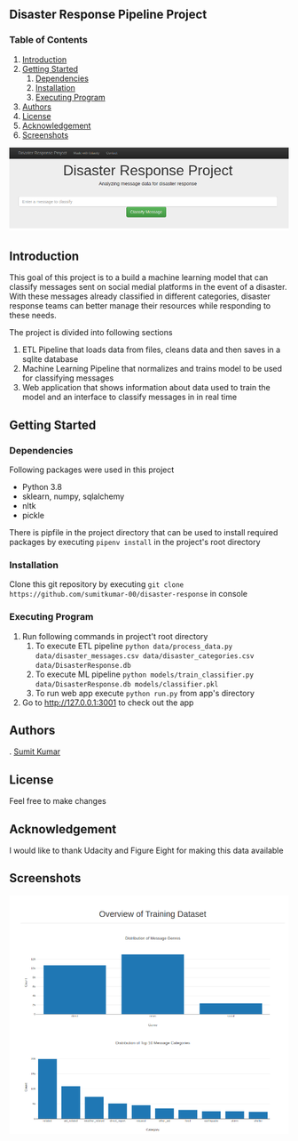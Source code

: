 ## Disaster Response Pipeline Project

### Table of Contents
1. [Introduction](#Installation)
2. [Getting Started](#GetStarted)
    1. [Dependencies](#Dependencies)
    2. [Installation](#Installation)
    3. [Executing Program](#Execution)
3. [Authors](#Authors)
4. [License](#License)
5. [Acknowledgement](#Acknowledgement)
6. [Screenshots](#Screenshots)


![Header](static/images/classify_message.png)
## Introduction <a name='Installation'></a>
This goal of this project is to a build a machine learning model that can classify messages
sent on social medial platforms in the event of a disaster. With these messages already classified 
in different categories, disaster response teams can better manage their resources while responding
to these needs.

The project is divided into following sections
1. ETL Pipeline that loads data from files, cleans data and then saves in a sqlite database
2. Machine Learning Pipeline that normalizes and trains model to be used for classifying messages
3. Web application that shows information about data used to train the model and an interface to 
classify messages in in real time
## Getting Started <a name='GetStarted'></a>
### Dependencies <a name='Dependencies'></a>
Following packages were used in this project
* Python 3.8
* sklearn, numpy, sqlalchemy
* nltk
* pickle

There is pipfile in the project directory that can be used to install required packages by executing `pipenv install`
 in the project's root directory 

### Installation <a name='Installation'></a>
Clone this git repository by executing `git clone https://github.com/sumitkumar-00/disaster-response` in console
### Executing Program <a name='Execution'></a>
1. Run following commands in project't root directory
   1. To execute ETL pipeline `python data/process_data.py data/disaster_messages.csv data/disaster_categories.csv data/DisasterResponse.db`
   2. To execute ML pipeline `python models/train_classifier.py data/DisasterResponse.db models/classifier.pkl`
   3. To run web app execute `python run.py` from app's directory
2. Go to http://127.0.0.1:3001 to check out the app 
## Authors <a name='Authors'></a>
. [Sumit Kumar](https://github.com/sumitkumar-00)
## License <a name='License'></a>
Feel free to make changes
## Acknowledgement <a name='Acknowledgement'></a>
I would like to thank Udacity and Figure Eight for making this data available
## Screenshots <a name='Screenshots'></a>         
![charts](static/images/charts.png)